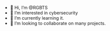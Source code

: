 - 👋 Hi, I’m @RGBTS
- 👀 I’m interested in cybersecurity
- 🌱 I’m currently learning it.
- 💞️ I’m looking to collaborate on many projects.


<!---
RGBTS/RGBTS is a ✨ special ✨ repository because its `README.md` (this file) appears on your GitHub profile.
You can click the Preview link to take a look at your changes.
--->
